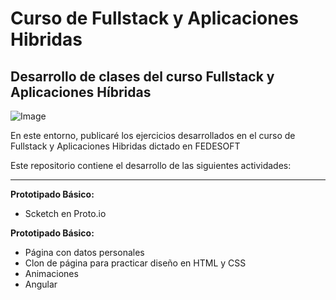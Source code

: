 Curso de Fullstack y Aplicaciones Hibridas
=======

## Desarrollo de clases del curso Fullstack y Aplicaciones Híbridas

![Image](Image_icon.png)

En este entorno, publicaré los ejercicios desarrollados en el curso de Fullstack y Aplicaciones Hibridas dictado en FEDESOFT

Este repositorio contiene el desarrollo de las siguientes actividades:

---

**Prototipado Básico:**

  * Scketch en Proto.io

**Prototipado Básico:**

  * Página con datos personales
  * Clon de página para practicar diseño en HTML y CSS
  * Animaciones
  * Angular
